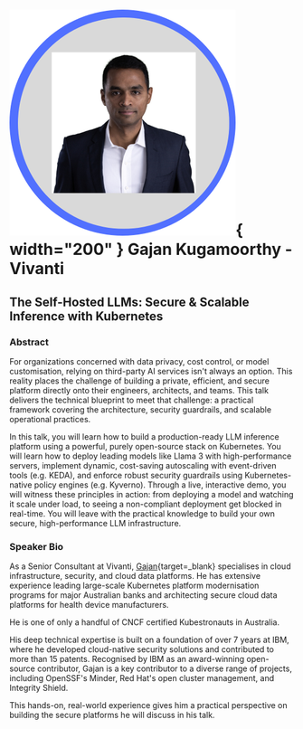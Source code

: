 # ![Gajan's headshot](../images/speakers/headshots/GajanKugamoorthy.png){ width="200" } Gajan Kugamoorthy - Vivanti

## The Self-Hosted LLMs: Secure & Scalable Inference with Kubernetes

### Abstract
For organizations concerned with data privacy, cost control, or model customisation, relying on third-party AI services isn't always an option. This reality places the challenge of building a private, efficient, and secure platform directly onto their engineers, architects, and teams. This talk delivers the technical blueprint to meet that challenge: a practical framework covering the architecture, security guardrails, and scalable operational practices.

In this talk, you will learn how to build a production-ready LLM inference platform using a powerful, purely open-source stack on Kubernetes. You will learn how to deploy leading models like Llama 3 with high-performance servers, implement dynamic, cost-saving autoscaling with event-driven tools (e.g. KEDA), and enforce robust security guardrails using Kubernetes-native policy engines (e.g. Kyverno).
Through a live, interactive demo, you will witness these principles in action: from deploying a model and watching it scale under load, to seeing a non-compliant deployment get blocked in real-time. You will leave with the practical knowledge to build your own secure, high-performance LLM infrastructure.

### Speaker Bio

As a Senior Consultant at Vivanti, [Gajan](https://au.linkedin.com/in/kgajananan){target=_blank} specialises in cloud infrastructure, security, and cloud data platforms. He has extensive experience leading large-scale Kubernetes platform modernisation programs for major Australian banks and architecting secure cloud data platforms for health device manufacturers.

He is one of only a handful of CNCF certified Kubestronauts in Australia.

His deep technical expertise is built on a foundation of over 7 years at IBM, where he developed cloud-native security solutions and contributed to more than 15 patents. Recognised by IBM as an award-winning open-source contributor, Gajan is a key contributor to a diverse range of projects, including OpenSSF's Minder, Red Hat's open cluster management, and Integrity Shield.

This hands-on, real-world experience gives him a practical perspective on building the secure platforms he will discuss in his talk.